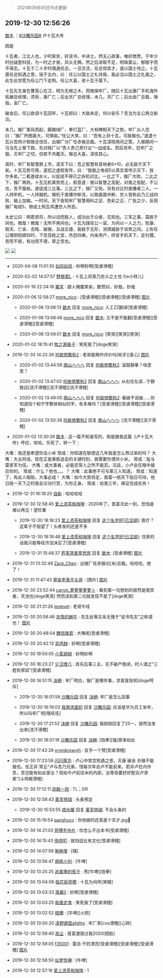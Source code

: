 > 2021年09月05日15点更新
<link rel="stylesheet" href="https://cdn.jsdelivr.net/gh/taotie6/sampleJSON@main/css/photo_show.css">


 ## 2019-12-30 12:56:26 

 [㪚木](https://www.coolapk.com/feed/15631830?shareKey=ZDdlOWEwOGE2MTE2NjEzMTc1MWI~) ：<a class="feed-link-tag" href="/t/沙雕乐园?type=0">#沙雕乐园#</a> 卢十瓦大传

因是

十瓦者，江北人也，少时家贫，好读书，中进士。然无心政事，唯好商贾。于年少时创诚壹科技，为一时之才俊，风头无俩。然之后进取不足，明珠蒙尘，郁郁乎而不得志。十瓦于二十岁时偶遇任总，一旦交流，任总惊其才，遂以国士待之。十瓦感任总知遇之恩，铭于五内，曰<!--break-->：任公以国士之礼待我，我必当以国士之礼报之，此生此世愿为任公门下走狗。任公大喜，收十瓦于麾下。

十瓦先生身在曹营心在汉，明为无根之木，而暗保牢厂。随后十瓦出康厂手机海外拓展总经理，须臾，康厂亡；后出天厂总经理，未几，天厂亡；后出金厂总裁，弹指，金厂亡。

破金后，任公欲调十瓦回牢，十瓦拒曰：大敌未定，何以安乐？吾当为主公再立新功。

未几，猴厂乘风而起，脚踢绿厂、拳打蓝厂，大有睥睨天下之势。牢厂众人恐曰：“猴厂所图甚大，可惧矣。”任公大笑，曰：“吾有上将十瓦，可敌猴也。”遂遣十瓦以苦肉计取猴总信任，出猴厂分厂任赤猴总裁。十瓦深晓用间之策，入猴期间一马当先上窜下跳，先对贱厂以“贵人贵己贵行业”一战成名。而后攻牢，怼牢厂之狠、灭牢厂之切，仿若不共戴天。猴总大喜，深信其心。

其时，牢厂有智慧屏上市，诓天下曰：吾之智慧有音响者6*10，必无敌于天下矣。十瓦见势可用，遂怼之虚假宣传，曰：“我猴之电视5以真实宣传示天下，胜尔多矣。”二者遂成水火，以促成不得已之拆机对比。一比之下，猴厂大败。二比之下，猴厂再败。十瓦见机乘势而上，假意道：彼以智慧之高配，对我之低配，不公也，吾不服矣。遂促成三比事。三比之下，猴厂又败。另有对比时直播者二人，一人持牢机，一人持猴机。猴机于直播中断流，以致画面中断、世人皆称此乃三战四败、输上加输。一时间，天下皆知牢厂智慧用料之足、色彩之正、广告之少，反观猴厂电视5，顿成土狗瓦鸡遭世人所恶。

太史公曰：明君贤将，所以动而胜人，成功出于众者，先知也。三军之事，莫胜于间也。微哉！微哉！无所不用间也。十瓦为践任公一诺，为间以一人之力，败康、毁天、亡金、击贱、破猴，五战五捷，毙敌于无形，消弭威胁于谈笑之间。上佐任公理阴阳顺四时，下忽百姓之宜，外怼四夷，内亲用户，终安手机天下，定社稷。劳而不居，有功而不德，厚之至也。 

<div class="album">
<img class="img-item" src="http://image.coolapk.com/feed/2019/1230/12/1081091_6e9c08f6_0773_5144@640x480.jpeg" />
<img class="img-item" src="http://image.coolapk.com/feed/2019/1230/12/1081091_223e922b_0773_5143@1080x1637.jpeg" />
</div>

 ------- 

- 2020-04-08 11:01:30 [如风如风](uid=771599) : 秒啊秒啊[受虐滑稽] 

- 2020-02-02 14:07:57 [野狼君L](uid=935230) : 十瓦上将真乃忠义之士也 ![w小样儿] 

- 2020-01-19 22:34:16 [霉军](uid=2550010) : 鄙人掩腹笑矣，数赞曰，妙哉，妙哉 

- 2020-01-06 12:58:27 [more_nico](uid=512655) : [受虐滑稽][受虐滑稽][受虐滑稽] [图片](http://image.coolapk.com/feed/2020/0106/12/512655_d15fe1d3_6705_286@1920x1080.jpeg)

    - 2020-01-06 13:08:13 [㪚木](uid=1081091) 回复 [more_nico](uid=512655): 人工ZZ翻译[受虐滑稽] 

    - 2020-01-06 13:08:46 [more_nico](uid=512655) 回复 [㪚木](uid=1081091): 又不是不能翻[受虐滑稽][受虐滑稽][受虐滑稽] 

    - 2020-01-06 13:09:01 [㪚木](uid=1081091) 回复 [more_nico](uid=512655): [笑哭][笑哭][笑哭] 

- 2020-01-02 18:15:41 [牧之源香子](uid=1242736) : 笑死我了[doge笑哭] 

- 2019-12-30 14:22:36 [何故倚繁秋2](uid=1847414) : 老哥能稍作评价吗[呲牙][爱心] [图片](http://image.coolapk.com/feed/2019/1230/14/1847414_92cd79d8_6955_3426@3325x2494.jpeg)

    - 2020-01-02 13:44:58 [南山へへへ](uid=2022540) 回复 [何故倚繁秋2](uid=1847414): 滚鼓静睾？啥意思？ 

    - 2020-01-02 13:47:02 [何故倚繁秋2](uid=1847414) 回复 [南山へへへ](uid=2022540): 从右往左读...宁静致远[流汗滑稽][流汗滑稽][流汗滑稽] 

    - 2020-01-02 13:49:00 [南山へへへ](uid=2022540) 回复 [何故倚繁秋2](uid=1847414): 看破不说破……你知道找个和宁字繁体相似的字，有多难吗？[受虐滑稽][受虐滑稽][受虐滑稽] 

    - 2020-01-02 13:50:38 [何故倚繁秋2](uid=1847414) 回复 [南山へへへ](uid=2022540): [流汗滑稽][流汗滑稽] 

- 2020-01-02 13:30:26 [㪚木](uid=1081091) : 这一篇不知谁写的，倒是跟我这篇《卢十瓦大传》呼应，哈哈，乐死了，转一下：

大嘴：我还是希望你去小米
常成：你知道在联想这几年我是怎么熬过来的吗？
大嘴：大业将成，现在正是乘胜追击的关键时刻，我需要你潜伏小米。
常成：耻与雷家军为伍。
大嘴：成大事者，必能忍常人之所不能忍。况且<!--break-->，小卢会在暗中接应你的。
常成：什么？他也。。。？
大嘴：此事绝不可与第三人知道。
常成：知道了，有此人相助，大事必成！
大嘴：如今大势将定，我菊一统天下指日可待。他日统一天下之时我会论功行赏，为你正身。
常成：给我三年，保证完成任务！ 

- 2019-12-31 16:19:20 [自新](uid=2031956) : 哈哈哈哈 

- 2019-12-30 12:58:45 [爱上浓茶和咖啡](uid=2216899) : 2020年了，首富次此一别，恐怕是难以再见！望珍重 

    - 2019-12-30 18:18:23 [爱上浓茶和咖啡](uid=2216899) 回复 [这个名字好[已注销]](uid=863942): 医疗？这辈子不指望了！头疼发的还差不多 

    - 2019-12-30 18:18:48 [爱上浓茶和咖啡](uid=2216899) 回复 [这个名字好[已注销]](uid=863942): 住房的话我只能等经济泡沫后了[受虐滑稽] 

    - 2019-12-31 15:48:37 [芦苇荡里草悠悠](uid=539430) 回复 [㪚木](uid=1081091): [受虐滑稽] [图片](http://image.coolapk.com/feed/2019/1229/14/1410999_3b5cdc0f_0028_4698@750x1520.jpeg)

- 2019-12-31 13:32:49 [Zack_Chen](uid=2303246) : 出猴厂任赤猴(红米)总裁。哈哈哈，绝了！ 

- 2019-12-31 11:47:43 [基安老表平头哥](uid=1465769) : [图片] [图片](http://image.coolapk.com/feed/2019/1231/11/1465769_797557b2_4063_1006@640x364.jpeg)

- 2019-12-30 23:52:44 [carrot_萝萝萝萝萝卜](uid=2391502) : 看到第一句想到的居然是南冥者，天池也[doge笑哭]
然而读到第二句就发现不是了[doge笑哭] 

- 2019-12-30 21:31:26 [leolevel](uid=764334) : 老哥牛哇 

- 2019-12-30 20:58:46 [怠惰的蜗牛](uid=705126) : 先生此等文采无愧于“说书先生”之称谓也！ [图片](http://image.coolapk.com/feed/2019/1213/19/1352806_3c0b757e_8270_1951@420x271.jpeg)

- 2019-12-30 20:48:04 [魏信陵君](uid=653995) : 大嘴呢[受虐滑稽] 

- 2019-12-30 20:42:12 [异丙醚](uid=770992) : 妙啊[受虐滑稽] 

- 2019-12-30 19:50:05 [小茗姐姐](uid=2225525) : 妙啊妙啊 

- 2019-12-30 18:23:27 [少卫增八](uid=3080901) : 其先后事三主，无不破产倒闭，时人谓之“三姓败家奴”[受虐滑稽] 

- 2019-12-30 14:51:15 [決絕](uid=2288436) : 牢厂明白，猴厂是哪件事，求首富告知[doge呵斥] 

    - 2019-12-30 16:01:59 [沙雕乐园](uid=2447129) 回复 [決絕](uid=2288436): 牢厂是怎么回事 

    - 2019-12-30 16:19:03 [我用洗面奶](uid=959542) 回复 [沙雕乐园](uid=2447129): 应该是华为员工坐牢，所以叫牢厂吧[哦吼吼] 

    - 2019-12-30 17:21:52 [決絕](uid=2288436) 回复 [沙雕乐园](uid=2447129): 我刚刚回复了2*5*一，居然没发出来[流汗滑稽] 

    - 2019-12-30 18:01:19 [沙雕乐园](uid=2447129) 回复 [決絕](uid=2288436): [抱拳][强]原来如此 

- 2019-12-30 17:42:28 [xrymbrxwyjh](uid=1710564) : 反手一个赞[受虐滑稽] 

- 2019-12-30 17:23:59 [闪闪荣华](uid=1178192) : 卢心中常念知遇之恩，灭康 破金 杀猴不能报也。任正非 常云“卢与吾乃兄弟，惜每次年会卢不能前来，若非卢在内作祟，吾岂能有如此家业？现如今卢前往米的内部，汝等皆要好好配合卢贤弟”[斗鸡眼滑稽] 

- 2019-12-30 17:12:11 [异殿一阳](uid=2299273) : TL；DR 

- 2019-12-30 12:58:43 [莱军特瑞](uid=1109544) : 头条预定 

    - 2019-12-30 15:53:55 [顺水暖](uid=2030768) 回复 [莱军特瑞](uid=1109544): 不会头条的 

- 2019-12-30 15:19:54 [panghucc](uid=1296648) : 你他娘的还真是个天才.jpg🤣 

- 2019-12-30 14:21:03 [师傅手中片](uid=1467971) : 你怎么不出本书[受虐滑稽] 

- 2019-12-30 14:15:43 [伟唠咑](uid=488448) : 就怕逗比有文化[受虐滑稽] 

- 2019-12-30 14:07:59 [啾啾慢](uid=1425270) : [噗] 

- 2019-12-30 13:56:47 [病栋小刘](uid=1558516) : [牛啤] 

- 2019-12-30 13:25:25 [追風箏的孩子](uid=783549) : 秀[牛啤][抱拳] 

- 2019-12-30 13:04:06 [桂花街劳模](uid=1743841) : 十瓦为间传[笑眼] 

- 2019-12-30 13:03:33 [落幕0](uid=1382501) : 妙啊[受虐滑稽] 

- 2019-12-30 13:03:25 [和風定食](uid=2594002) : 笑死我了[受虐滑稽] 

- 2019-12-30 13:02:52 [绾樽](uid=2440767) : [牛啤][火把] 

- 2019-12-30 13:00:20 [泽野键盘afglhg](uid=1347187) : 牢厂草[cos滑稽][心碎] 

- 2019-12-30 12:59:40 [岚尘](uid=1308250) : 首富渡我过我2020[捂脸] 

- 2019-12-30 12:59:05 [f35001](uid=1519059) : 雷总:干的漂亮[受虐滑稽][受虐滑稽][受虐滑稽] [图片](http://image.coolapk.com/feed/2019/1123/12/1519059_ba878652_5062_6017@234x234.jpeg)

- 2019-12-30 12:58:50 [似梦惊禅](uid=2948711) : [牛啤] 

- 2019-12-30 12:57:16 [爱上浓茶和咖啡](uid=2216899) : 1 


